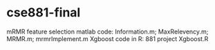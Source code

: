 # cse881-final



mRMR feature selection matlab code: Information.m; MaxRelevency.m; MRMR.m; mrmrImplement.m
Xgboost code in R: 881 project Xgboost.R




